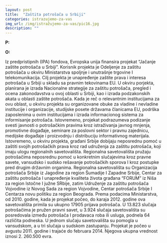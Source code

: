 ```yaml
---
layout: post
title:  "Zaštita potrošača u Srbiji"
categories: istrazujemo-za-vas
img_url: /img/istražujemo-za-vas/pic16.jpg
description: ""
---
```


**P:**



**O:**

Iz predpristipnih (IPA) fondova, Evropska unija finansira projekat “Jačanje zaštite potrošača u Srbiji”. Korisnik projekta je Odeljenje za zaštitu potrošača u okviru Ministarstva spoljnje i unutrašnje trgovine I telekomunikacija.
Cilj projekta je unapređenje zaštite prava i interesa potrošača u Srbiji u skladu sa pravnim tekovinama EU.
U okviru porjekta, planirana je izrada Nacionalne strategije za zaštitu potrošača, pregled i ocena zakonodavstva u ovoj oblasti u Srbiji, kao i izrada podzakonskih akata u oblasti zaštite potrošača. Kada je reč o relevantnim institucijama za ovu oblast, u okviru projekta su organizovane obuke za vladine i nevladine institucije i organizacije, studijske posete državama članicama EU, podrška zaposlenima u ovim institucijama i izrada informacionog sistema za informisanje potrošača. Istovremeno, projekat podrazumeva podizanje svesti javnosti o potrošačkim pravima kroz istraživanja javnog mnjenja, promotivne događaje, seminare za poslovni sektor i pravnu zajednicu, medijske događaje i proizvodnju i distribuciju informativnog materijala.
Istovremeno, u okviru projekta, građani Srbije dobijaju neposrednu pomoć u zaštiti svojih potrošačkih prava kroz rad udruženja za zaštitu potrošača, koji imaju ulogu regionalnih savetovališta. Regionalna savetovališta pružaju potrošačima neposrednu pomoć u konkretnim slučajevima kroz pravne savete, vansudsko i sudsko rešavanje potrošačkih sporova I kroz postupke pred drugim državnim organima. Regionalna savetovališta su Organizacija potrošača Srbije iz Jagodine za region Šumadije I Zapadne Srbije, Centar za zaštitu potrošača I unapređenje kvaliteta života građana “FORUM” iz Niša za region Istočne I južne SRbije, zatim Udruženje za zaštitu potrošača Vojvodine iz Novog Sada za region Vojvodine, Centar potrošača Srbije I Centarza novu politiku za region Beograda.
Prema podacima Ministarstva, od 2010. godine, kada je projekat počeo, do karaja 2012. godine ova savetovališta primila su ukupno 17905 prijava potrošača. U 13.823 slučaja potrošačima je pružen pravni savet, u 3.924 slučaja savetovališta su posredovala između potrošača I prodavaca roba ili usluga, podnela 64 različita podneska. U jednom slučaju savetovališta su pomogla u vansudskom, a u tri slučaja u sudskom zastupanju.
Projekat je počeo u avgustu 2011. godine i trajaće do februara 2014. Njegova ukupna vrednost iznosi 2. 260.500 evra.